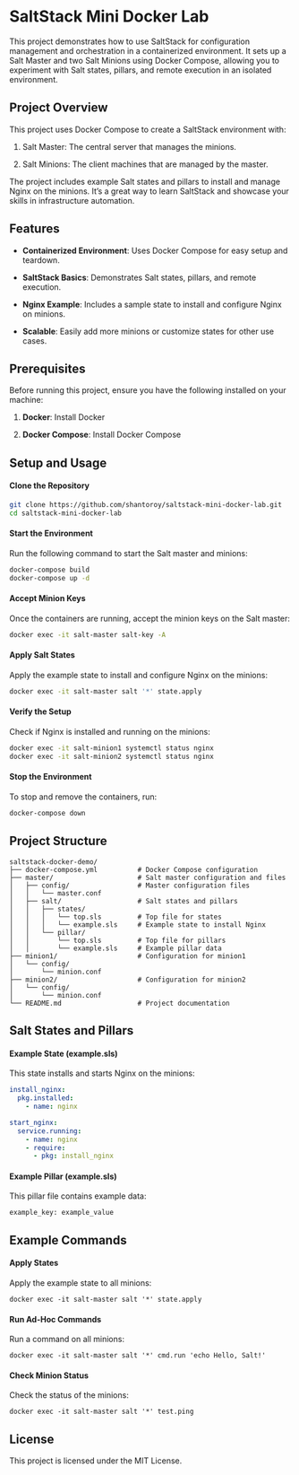 # SaltStack Mini Docker Lab
This project demonstrates how to use SaltStack for configuration management and orchestration in a containerized environment. It sets up a Salt Master and two Salt Minions using Docker Compose, allowing you to experiment with Salt states, pillars, and remote execution in an isolated environment.


## Project Overview
This project uses Docker Compose to create a SaltStack environment with:

1. Salt Master: The central server that manages the minions.

2. Salt Minions: The client machines that are managed by the master.

The project includes example Salt states and pillars to install and manage Nginx on the minions. It’s a great way to learn SaltStack and showcase your skills in infrastructure automation.

## Features
* **Containerized Environment**: Uses Docker Compose for easy setup and teardown.

* **SaltStack Basics**: Demonstrates Salt states, pillars, and remote execution.

* **Nginx Example**: Includes a sample state to install and configure Nginx on minions.

* **Scalable**: Easily add more minions or customize states for other use cases.

## Prerequisites
Before running this project, ensure you have the following installed on your machine:

1. **Docker**: Install Docker

2. **Docker Compose**: Install Docker Compose


## Setup and Usage
#### Clone the Repository
```bash
git clone https://github.com/shantoroy/saltstack-mini-docker-lab.git
cd saltstack-mini-docker-lab
```
#### Start the Environment
Run the following command to start the Salt master and minions:
```bash
docker-compose build
docker-compose up -d
```
#### Accept Minion Keys
Once the containers are running, accept the minion keys on the Salt master:

```bash
docker exec -it salt-master salt-key -A
```

#### Apply Salt States
Apply the example state to install and configure Nginx on the minions:

```bash
docker exec -it salt-master salt '*' state.apply
```
#### Verify the Setup
Check if Nginx is installed and running on the minions:

```bash
docker exec -it salt-minion1 systemctl status nginx
docker exec -it salt-minion2 systemctl status nginx
```
#### Stop the Environment
To stop and remove the containers, run:

```bash
docker-compose down
```


## Project Structure
```
saltstack-docker-demo/
├── docker-compose.yml          # Docker Compose configuration
├── master/                     # Salt master configuration and files
│   ├── config/                 # Master configuration files
│   │   └── master.conf
│   ├── salt/                   # Salt states and pillars
│   │   ├── states/
│   │   │   └── top.sls         # Top file for states
│   │   │   └── example.sls     # Example state to install Nginx
│   │   └── pillar/
│   │       └── top.sls         # Top file for pillars
│   │       └── example.sls     # Example pillar data
├── minion1/                    # Configuration for minion1
│   └── config/
│       └── minion.conf
├── minion2/                    # Configuration for minion2
│   └── config/
│       └── minion.conf
└── README.md                   # Project documentation
```


## Salt States and Pillars
#### Example State (example.sls)
This state installs and starts Nginx on the minions:

```yml
install_nginx:
  pkg.installed:
    - name: nginx

start_nginx:
  service.running:
    - name: nginx
    - require:
      - pkg: install_nginx
```

#### Example Pillar (example.sls)
This pillar file contains example data:

```
example_key: example_value
```

## Example Commands
#### Apply States
Apply the example state to all minions:

```
docker exec -it salt-master salt '*' state.apply
```

#### Run Ad-Hoc Commands
Run a command on all minions:

```
docker exec -it salt-master salt '*' cmd.run 'echo Hello, Salt!'
```

#### Check Minion Status
Check the status of the minions:

```
docker exec -it salt-master salt '*' test.ping
```


## License
This project is licensed under the MIT License.
